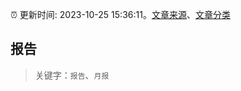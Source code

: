 :alarm_clock: 更新时间: 2023-10-25 15:36:11。[文章来源](/README.md)、[文章分类](/TAGS.md)

## 报告


> 关键字：`报告`、`月报`



